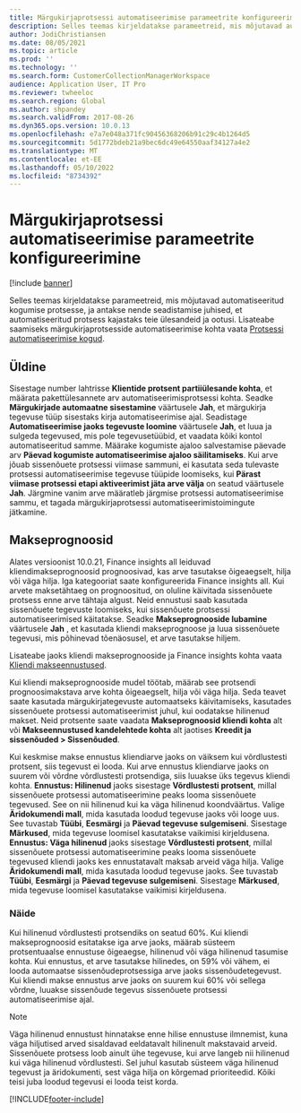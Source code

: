 ```yaml
---
title: Märgukirjaprotsessi automatiseerimise parameetrite konfigureerimine
description: Selles teemas kirjeldatakse parameetreid, mis mõjutavad automatiseeritud kogumise protsesse, ja antakse nende seadistamise juhised, et automatiseeritud protsess kajastaks teie ülesandeid ja ootusi.
author: JodiChristiansen
ms.date: 08/05/2021
ms.topic: article
ms.prod: ''
ms.technology: ''
ms.search.form: CustomerCollectionManagerWorkspace
audience: Application User, IT Pro
ms.reviewer: twheeloc
ms.search.region: Global
ms.author: shpandey
ms.search.validFrom: 2017-08-26
ms.dyn365.ops.version: 10.0.13
ms.openlocfilehash: e7a7e048a371fc90456368206b91c29c4b1264d5
ms.sourcegitcommit: 5d1772bdeb21a9bec6dc49e64550aaf34127a4e2
ms.translationtype: MT
ms.contentlocale: et-EE
ms.lasthandoff: 05/10/2022
ms.locfileid: "8734392"
---
```

# <a name="configure-parameters-for-collection-process-automation"></a>Märgukirjaprotsessi automatiseerimise parameetrite konfigureerimine

[!include [banner](../includes/banner.md)]

Selles teemas kirjeldatakse parameetreid, mis mõjutavad automatiseeritud kogumise protsesse, ja antakse nende seadistamise juhised, et automatiseeritud protsess kajastaks teie ülesandeid ja ootusi. Lisateabe saamiseks märgukirjaprotsesside automatiseerimise kohta vaata [Protsessi automatiseerimise kogud](collections-process-automate.md).

## <a name="general"></a>Üldine
Sisestage number lahtrisse **Klientide protsent partiiülesande kohta**, et määrata pakettülesannete arv automatiseerimisprotsessi kohta. Seadke **Märgukirjade automaatne sisestamine** väärtusele **Jah**, et märgukirja tegevuse tüüp sisestaks kirja automatiseerimise ajal. Seadistage **Automatiseerimise jaoks tegevuste loomine** väärtusele **Jah**, et luua ja sulgeda tegevused, mis pole tegevusetüübid, et vaadata kõiki kontol automatiseeritud samme. Määrake kogumiste ajaloo salvestamise päevade arv **Päevad kogumiste automatiseerimise ajaloo säilitamiseks**. Kui arve jõuab sissenõuete protsessi viimase sammuni, ei kasutata seda tulevaste protsessi automatiseerimise tegevuse tüüpide loomiseks, kui **Pärast viimase protsessi etapi aktiveerimist jäta arve välja** on seatud väärtusele **Jah**. Järgmine vanim arve määratleb järgmise protsessi automatiseerimise sammu, et tagada märgukirjaprotsessi automatiseerimistoimingute jätkamine. 

## <a name="payment-predictions"></a>Makseprognoosid
Alates versioonist 10.0.21, Finance insights all leiduvad kliendimakseprognoosid prognoosivad, kas arve tasutakse õigeaegselt, hilja või väga hilja. Iga kategooriat saate konfigureerida Finance insights all. Kui arvete maksetähtaeg on prognoositud, on oluline käivitada sissenõuete protsess enne arve tähtaja algust. Neid ennustusi saab kasutada sissenõuete tegevuste loomiseks, kui sissenõuete protsessi automatiseerimised käitatakse. Seadke **Makseprognooside lubamine** väärtusele **Jah** , et kasutada kliendi makseprognoose ja luua sissenõuete tegevusi, mis põhinevad tõenäosusel, et arve tasutakse hiljem. 

Lisateabe jaoks kliendi makseprognooside ja Finance insights kohta vaata [Kliendi makseennustused](payment-insights-overview.md).

Kui kliendi makseprognooside mudel töötab, määrab see protsendi prognoosimakstava arve kohta õigeaegselt, hilja või väga hilja. Seda teavet saate kasutada märgukirjategevuste automaatseks käivitamiseks, kasutades sissenõuete protsessi automatiseerimist juhul, kui oodatakse hilinenud makset. Neid protsente saate vaadata **Makseprognoosid kliendi kohta** alt või **Makseennustused kandelehtede kohta** alt jaotises **Kreedit ja sissenõuded > Sissenõuded**. 

Kui keskmise makse ennustus kliendiarve jaoks on väiksem kui võrdlustesti protsent, siis tegevust ei looda. Kui arve ennustus kliendiarve jaoks on suurem või võrdne võrdlustesti protsendiga, siis luuakse üks tegevus kliendi kohta. **Ennustus: Hilinenud** jaoks sisestage **Võrdlustesti protsent**, millal sissenõuete protsessi automatiseerimine peaks looma sissenõuete tegevused. See on nii hilinenud kui ka väga hilinenud koondväärtus. Valige **Äridokumendi mall**, mida kasutada loodud tegevuse jaoks või looge uus. See tuvastab **Tüübi**, **Eesmärgi** ja **Päevad tegevuse sulgemiseni**. Sisestage **Märkused**, mida tegevuse loomisel kasutatakse vaikimisi kirjeldusena. **Ennustus: Väga hilinenud** jaoks sisestage **Võrdlustesti protsent**, millal sissenõuete protsessi automatiseerimine peaks looma sissenõuete tegevused kliendi jaoks kes ennustatavalt maksab arveid väga hilja. Valige **Äridokumendi mall**, mida kasutada loodud tegevuse jaoks. See tuvastab **Tüübi**, **Eesmärgi** ja **Päevad tegevuse sulgemiseni**. Sisestage **Märkused**, mida tegevuse loomisel kasutatakse vaikimisi kirjeldusena. 

### <a name="example"></a>Näide
Kui hilinenud võrdlustesti protsendiks on seatud 60%. Kui kliendi makseprognoosid esitatakse iga arve jaoks, määrab süsteem protsentuaalse ennustuse õigeaegse, hilinenud või väga hilinenud tasumise kohta. Kui ennustus, et arve tasutakse hilinedes, on 59% või vähem, ei looda automaatse sissenõudeprotsessiga arve jaoks sissenõudetegevust. Kui kliendi makse ennustus arve jaoks on suurem kui 60% või sellega võrdne, luuakse sissenõude tegevus sissenõuete protsessi automatiseerimise ajal. 

> [!NOTE]
> Väga hilinenud ennustust hinnatakse enne hilise ennustuse ilmnemist, kuna väga hiljutised arved sisaldavad eeldatavalt hilinenult makstavaid arveid. Sissenõuete protsess loob ainult ühe tegevuse, kui arve langeb nii hilinenud kui väga hilinenud võrdlustesti. Sel juhul kasutab süsteem väga hilinenud tegevust ja äridokumenti, sest väga hilja on kõrgemad prioriteedid. Kõiki teisi juba loodud tegevusi ei looda teist korda.

[!INCLUDE[footer-include](../../includes/footer-banner.md)]
